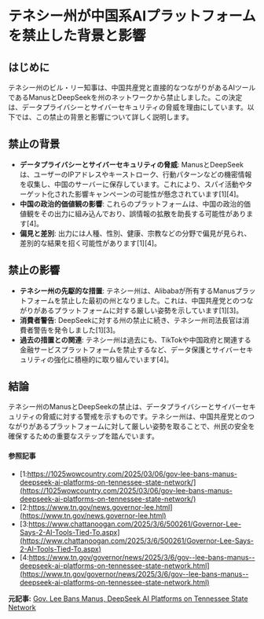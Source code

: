 # テネシー州が中国系AIプラットフォームを禁止した背景と影響

## はじめに

テネシー州のビル・リー知事は、中国共産党と直接的なつながりがあるAIツールであるManusとDeepSeekを州のネットワークから禁止しました。この決定は、データプライバシーとサイバーセキュリティの脅威を理由にしています。以下では、この禁止の背景と影響について詳しく説明します。

## 禁止の背景

- **データプライバシーとサイバーセキュリティの脅威**: ManusとDeepSeekは、ユーザーのIPアドレスやキーストローク、行動パターンなどの機密情報を収集し、中国のサーバーに保存しています。これにより、スパイ活動やターゲット化された影響キャンペーンの可能性が懸念されています[1][4]。
- **中国の政治的価値観の影響**: これらのプラットフォームは、中国の政治的価値観をその出力に組み込んでおり、誤情報の拡散を助長する可能性があります[4]。
- **偏見と差別**: 出力には人種、性別、健康、宗教などの分野で偏見が見られ、差別的な結果を招く可能性があります[1][4]。

## 禁止の影響

- **テネシー州の先駆的な措置**: テネシー州は、Alibabaが所有するManusプラットフォームを禁止した最初の州となりました。これは、中国共産党とのつながりがあるプラットフォームに対する厳しい姿勢を示しています[1][3]。
- **消費者警告**: DeepSeekに対する州の禁止に続き、テネシー州司法長官は消費者警告を発令しました[1][3]。
- **過去の措置との関連**: テネシー州は過去にも、TikTokや中国政府と関連する金融サービスプラットフォームを禁止するなど、データ保護とサイバーセキュリティの強化に積極的に取り組んでいます[4]。

## 結論

テネシー州のManusとDeepSeekの禁止は、データプライバシーとサイバーセキュリティの脅威に対する警戒を示すものです。テネシー州は、中国共産党とのつながりがあるプラットフォームに対して厳しい姿勢を取ることで、州民の安全を確保するための重要なステップを踏んでいます。

#### 参照記事
- [1:https://1025wowcountry.com/2025/03/06/gov-lee-bans-manus-deepseek-ai-platforms-on-tennessee-state-network/](https://1025wowcountry.com/2025/03/06/gov-lee-bans-manus-deepseek-ai-platforms-on-tennessee-state-network/)
- [2:https://www.tn.gov/news.governor-lee.html](https://www.tn.gov/news.governor-lee.html)
- [3:https://www.chattanoogan.com/2025/3/6/500261/Governor-Lee-Says-2-AI-Tools-Tied-To.aspx](https://www.chattanoogan.com/2025/3/6/500261/Governor-Lee-Says-2-AI-Tools-Tied-To.aspx)
- [4:https://www.tn.gov/governor/news/2025/3/6/gov--lee-bans-manus--deepseek-ai-platforms-on-tennessee-state-network.html](https://www.tn.gov/governor/news/2025/3/6/gov--lee-bans-manus--deepseek-ai-platforms-on-tennessee-state-network.html)


**元記事:** [Gov. Lee Bans Manus, DeepSeek AI Platforms on Tennessee State Network](https://www.tn.gov/governor/news/2025/3/6/gov--lee-bans-manus--deepseek-ai-platforms-on-tennessee-state-network.html)